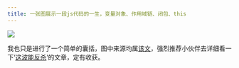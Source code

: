 ```yaml
---
title: 一张图展示一段js代码的一生，变量对象、作用域链、闭包、this
---
```

![](https://ask.qcloudimg.com/draft/5687933/vdz708cqn6.png?imageView2/2/w/1620)

我也只是进行了一个简单的囊括，图中来源均属[该文](https://yangbo5207.github.io/wutongluo/ji-chu-jin-jie-xi-lie/er-3001-zhi-xing-shang-xia-wen.html)，强烈推荐小伙伴去详细看一下‘[这波能反杀](https://yangbo5207.github.io/wutongluo/ji-chu-jin-jie-xi-lie/er-3001-zhi-xing-shang-xia-wen.html)’的文章，定有收获。
